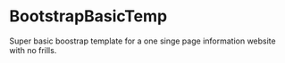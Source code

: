 # BootstrapBasicTemp
Super basic boostrap template for a one singe page information website with no frills.
